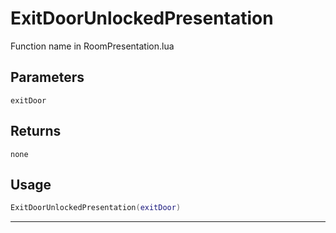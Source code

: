 # ExitDoorUnlockedPresentation
Function name in RoomPresentation.lua
## Parameters
`exitDoor`
## Returns
`none`
## Usage
```lua
ExitDoorUnlockedPresentation(exitDoor)
```
---
